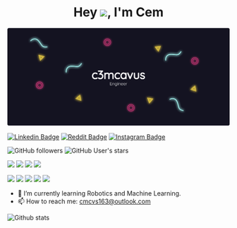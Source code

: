 <h1 align='center'> Hey <img src="https://raw.githubusercontent.com/MartinHeinz/MartinHeinz/master/wave.gif" width="40px">, I'm Cem </h1>

![](github_bg.png)

[![Linkedin Badge](https://img.shields.io/badge/-c3mcavus-blue?style=flat-square&logo=Linkedin&logoColor=white&link=https://www.linkedin.com/in/c3mcavus/)](https://www.linkedin.com/in/c3mcavus/) [![Reddit Badge](https://img.shields.io/badge/-c3mcavus-orange?style=flat-square&logo=reddit&logoColor=white&link=https://www.reddit.com/user/c3mcavus)](https://www.reddit.com/user/c3mcavus) [![Instagram Badge](https://img.shields.io/badge/-c3mcavus-purple?style=flat-square&logo=instagram&logoColor=white&link=https://www.instagram.com/c3mcavus/s)](https://www.instagram.com/c3mcavus/) 

![GitHub followers](https://img.shields.io/github/followers/c3mcavus) ![GitHub User's stars](https://img.shields.io/github/stars/c3mcavus)



![](https://img.shields.io/badge/OS-windows-informational?style=flat&logo=windows&logoColor=white&color=2bbc8a) ![](https://img.shields.io/badge/Code-python-informational?style=flat&logo=python&logoColor=white&color=2bbc8a) ![](https://img.shields.io/badge/Code-C-informational?style=flat&logo=C&logoColor=white&color=2bbc8a) ![](https://img.shields.io/badge/Code-C++-informational?style=flat&logo=Cpp&logoColor=white&color=2bbc8a)

![](https://img.shields.io/badge/Tools-Jupyter-informational?style=flat&logo=jupyter&logoColor=white&color=2bbc8a) ![](https://img.shields.io/badge/Library-Tensorflow-informational?style=flat&logo=tensorflow&logoColor=white&color=2bbc8a) ![](https://img.shields.io/badge/Library-PyTorch-informational?style=flat&logo=pytorch&logoColor=white&color=2bbc8a) ![](https://img.shields.io/badge/Library-scikitlearn-informational?style=flat&logo=scikit-learn&logoColor=white&color=2bbc8a) ![](https://img.shields.io/badge/Library-OpenCV-informational?style=flat&logo=opencv&logoColor=white&color=2bbc8a) 

- 🌱 I’m currently learning Robotics and Machine Learning. 
- 📫 How to reach me: cmcvs163@outlook.com 



![Github stats](https://github-readme-stats.vercel.app/api?username=c3mcavus&show_icons=true&theme=radical)









